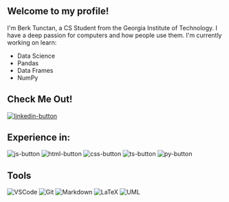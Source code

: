 ## Welcome to my profile!
I'm Berk Tunctan, a CS Student from the Georgia Institute of Technology. I have a deep passion for computers and how people use them.
I'm currently working on learn:
- Data Science
- Pandas
- Data Frames
- NumPy
## Check Me Out!
<a href="https://linkedin.com/in/berk-c-tunctan" target="_blank" align="center">
  <img src="https://img.shields.io/badge/LinkedIn-0077B5?style=for-the-badge&logo=linkedin&logoColor=white" alt="linkedin-button"/>
 </a>

## Experience in:
<p align="left">
 <a href="https://github.com/berkcan25/Quiz-Game" target="blank" style="text-decoration: none">
  <img src="https://img.shields.io/badge/Javascript-F0DB4F?style=for-the-badge&labelColor=black&logo=javascript&logoColor=F0DB4F" alt="js-button" />
 </a> 
  <a href="https://github.com/berkcan25/Clock" target="blank" style="text-decoration: none">
  <img src="https://img.shields.io/badge/HTML5-E34F26?style=for-the-badge&logo=html5&logoColor=white" alt="html-button" />
 </a>
  <a href="https://github.com/berkcan25/Calculator-App" target="blank" style="text-decoration: none">
  <img src="https://img.shields.io/badge/CSS3-1572B6?style=for-the-badge&logo=css3&logoColor=white" alt="css-button" />
 </a>
  <a href="https://github.com/berkcan25/ToDo" target="blank"style="text-decoration: none">
  <img src="https://img.shields.io/badge/Typescript-007acc?style=for-the-badge&labelColor=black&logo=typescript&logoColor=007acc" alt="ts-button" />
 </a>
    <a href="https://github.com/berkcan25/Word-Count" target="blank"style="text-decoration: none">
  <img src="https://img.shields.io/badge/Python-4584b6?style=for-the-badge&labelColor=black&logo=python&logoColor=4584b6" alt="py-button" />
 </a>
</p>

## Tools

![VSCode](https://img.shields.io/badge/Visual_Studio-0078d7?style=for-the-badge&logo=visual%20studio&logoColor=white)
![Git](https://img.shields.io/badge/Git-F05032?style=for-the-badge&logo=git&logoColor=white)
![Markdown](https://img.shields.io/badge/Markdown-000000?style=for-the-badge&logo=markdown&logoColor=white)
![LaTeX](https://img.shields.io/badge/LaTeX-FFFFFF?style=for-the-badge&labelColor=black&logo=latex&logoColor=FFFFFFF)
![UML](https://img.shields.io/badge/UML-indigo?style=for-the-badge&labelColor=indigo&logo=uml&logoColor=yellow)
